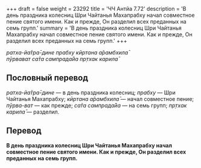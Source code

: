 +++
draft = false
weight = 23292
title = 'ЧЧ Антйа 7.72'
description = 'В день праздника колесниц Шри Чайтанья Махапрабху начал совместное пение святого имени. Как и прежде, Он разделил всех преданных на семь групп.'
summary = 'В день праздника колесниц Шри Чайтанья Махапрабху начал совместное пение святого имени. Как и прежде, Он разделил всех преданных на семь групп.'
+++

_ратха-йа̄тра̄-дине прабху кӣртана а̄рамбхила̄  
пӯрвават са̄та сампрада̄йа пр̣тхак карила̄_

## Пословный перевод

_ратха_\-_йа̄тра̄_\-_дине_ — в день праздника колесниц; _прабху_ — Шри Чайтанья Махапрабху; _кӣртана_ _а̄рамбхила̄_ — начал совместное пение; _пӯрва_\-_ват_ — как прежде; _са̄та_ _сампрада̄йа_ — на семь групп; _пр̣тхак_ _карила̄_ — разделил.

## Перевод

**В день праздника колесниц Шри Чайтанья Махапрабху начал совместное пение святого имени. Как и прежде, Он разделил всех преданных на семь групп.**
